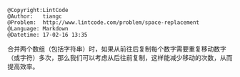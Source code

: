 ```
@Copyright:LintCode
@Author:   tiangc
@Problem:  http://www.lintcode.com/problem/space-replacement
@Language: Markdown
@Datetime: 17-02-16 13:35
```

合并两个数组（包括字符串）时，如果从前往后复制每个数字需要重复移动数字（或字符）多次，那么我们可以考虑从后往前复制，这样能减少移动的次数，从而提高效率。
